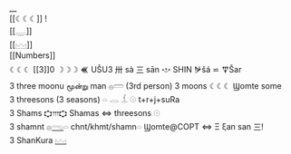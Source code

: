 [𓈓](𓈓)  
[[☾☾☾]] !  
[[𓇾]]  
 [[𓈉]]  
[[Numbers]]  
☾☾☾ [[3]]0 ☽☽☽ 𒌍 UŠU3 卅 sà  三 sān 𐎌 SHIN 𒃻šá ⋍ 𒐼Šar  
3 three moonu மூன்று man 𓐍𓏠 (3rd person) 3 moons ☾☾☾ Ϣomte some  
3 threesons (3 seasons) 𓏏 𓂋 𓆵 𓇳  t+r+j+suRa  
3 Shams 𐎘𐎍𐎘 Shamas ⇔ threesons 𓇳  
3 shamnt 𓐍[𓂸](𓂸)𓏏  chnt/khmt/shamn𓏏 Ϣomte@COPT ⇔ Ξ ξan san 三!  
3 ShanKura [𓈉](𓈉)  
